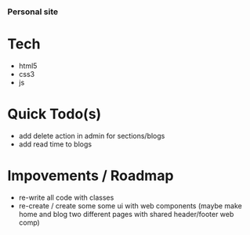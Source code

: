 ### Personal site

# Tech

-   html5
-   css3
-   js

# Quick Todo(s)

-   add delete action in admin for sections/blogs
-   add read time to blogs

# Impovements / Roadmap

-   re-write all code with classes
-   re-create / create some some ui with web components (maybe make home and blog two different pages with shared header/footer web comp)
